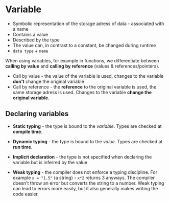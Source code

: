 # Variable

* Symbolic representation of the storage adress of data - associated with a name
* Contains a value
* Described by the type
* The value can, in contrast to a constant, be changed during runtime
* `data type` + `name`

When using variables, for example in functions, we differentiate between **calling by value** and **calling by reference** (values & references/pointers).

* Call by value - the value of the variable is used, changes to the variable **don't** change the original variable
* Call by reference - the **reference** to the original variable is used, the same storage adress is used. Changes to the variable **change the original variable**.

## Declaring variables

* **Static typing** - the type is bound to the *variable*. Types are checked at **compile time**.
* **Dynamic typing** - the type is bound to the *value*. Types are checked at **run time**.


* **Implicit declaration** - the type is not specified when declaring the variable but is inferred by the value
* **Weak typing** - the compiler does not enforce a typing discipline. For example `x = "1.5"` (a string) - `x*2` returns 3 anyways. The compiler doesn't throw an error but converts the string to a number. Weak typing can lead to errors more easily, but it also generally makes writing the code easier.
